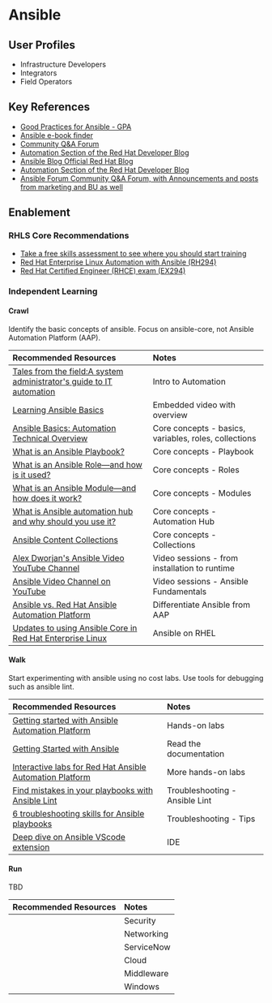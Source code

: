 # Ansible

## User Profiles

* Infrastructure Developers
* Integrators
* Field Operators

## Key References

* [Good Practices for Ansible - GPA](https://redhat-cop.github.io/automation-good-practices/)
* [Ansible e-book finder](https://ansible.github.io/slides/ebooks)
* [Community Q&A Forum](https://forum.ansible.com/)
* [Automation Section of the Red Hat Developer Blog](https://developers.redhat.com/topics/automation)
* [Ansible Blog Official Red Hat Blog](https://www.redhat.com/en/blog/channel/red-hat-ansible-automation)
* [Automation Section of the Red Hat Developer Blog](https://developers.redhat.com/topics/automation)
* [Ansible Forum Community Q&A Forum, with Announcements and posts from marketing and BU as well](https://forum.ansible.com/)

## Enablement

### RHLS Core Recommendations

* [Take a free skills assessment to see where you should start training](https://skills.ole.redhat.com/en)
* [Red Hat Enterprise Linux Automation with Ansible (RH294)](https://www.redhat.com/en/services/training/rh294-red-hat-linux-automation-with-ansible) 
* [Red Hat Certified Engineer (RHCE) exam (EX294)](https://www.redhat.com/en/services/training/ex294-red-hat-certified-engineer-rhce-exam-red-hat-enterprise-linux-9) 

### Independent Learning

#### Crawl

Identify the basic concepts of ansible.   Focus on ansible-core, not Ansible Automation Platform (AAP).

| Recommended Resources | Notes |
| :-------------------- | :---- |
| [Tales from the field:A system administrator's guide to IT automation](https://www.redhat.com/rhdc/managed-files/co-system-administrators-guide-to-IT-automation-ebook-1933814OM-202503-en.pdf)  | Intro to Automation |
| [Learning Ansible Basics](https://www.redhat.com/en/topics/automation/learning-ansible-tutorial) | Embedded video with overview |
| [Ansible Basics: Automation Technical Overview](https://www.redhat.com/en/services/training/do007-ansible-essentials-simplicity-automation-technical-overview) | Core concepts - basics, variables, roles, collections   |
| [What is an Ansible Playbook?](https://www.redhat.com/en/topics/automation/what-is-an-ansible-playbook) | Core concepts - Playbook |
| [What is an Ansible Role—and how is it used?](https://www.redhat.com/en/topics/automation/what-is-an-ansible-role)  | Core concepts - Roles |
| [What is an Ansible Module—and how does it work?](https://www.redhat.com/en/topics/automation/what-is-an-ansible-module#creating-and-sharing-ansible-modules)  | Core concepts - Modules |
| [What is Ansible automation hub and why should you use it?](https://www.redhat.com/en/blog/what-ansible-automation-hub-and-why-should-you-use-it)  | Core concepts - Automation Hub |
| [Ansible Content Collections](https://www.redhat.com/en/technologies/management/ansible/content-collections)  | Core concepts - Collections  |
| [Alex Dworjan's Ansible Video YouTube Channel](https://www.youtube.com/watch?v=goclfp6a2IQ&list=PL2_OBreMn7FqZkvMYt6ATmgC0KAGGJNAN)  | Video sessions - from installation to runtime |
| [Ansible Video Channel on YouTube](https://www.youtube.com/playlist?list=PLdu06OJoEf2ZWrbPxrQwktHsN1wYzYtHx) | Video sessions - Ansible Fundamentals |
| [Ansible vs. Red Hat Ansible Automation Platform](https://www.redhat.com/en/technologies/management/ansible/ansible-vs-red-hat-ansible-automation-platform) | Differentiate Ansible from AAP |
| [Updates to using Ansible Core in Red Hat Enterprise Linux](https://www.redhat.com/en/blog/updates-using-ansible-core-in-rhel#:~:text=RHEL%208.6%20%2F%209.0%20(May%202022,2023)%20included%20Ansible%20Core%202.14) | Ansible on RHEL |

#### Walk

Start experimenting with ansible using no cost labs.  Use tools for debugging such as ansible lint.

| Recommended Resources | Notes |
| :-------------------- | :---- |
| [Getting started with Ansible Automation Platform](https://developers.redhat.com/products/ansible/getting-started#imnewtoansible) | Hands-on labs |
| [Getting Started with Ansible](https://docs.ansible.com/ansible/latest/getting_started/index.html)  | Read the documentation |
| [Interactive labs for Red Hat Ansible Automation Platform](https://www.redhat.com/en/interactive-labs/ansible) | More hands-on labs |
| [Find mistakes in your playbooks with Ansible Lint](https://www.redhat.com/en/blog/ansible-lint)  | Troubleshooting - Ansible Lint |
| [6 troubleshooting skills for Ansible playbooks](https://www.redhat.com/en/blog/troubleshoot-ansible-playbooks)  | Troubleshooting - Tips |
| [Deep dive on Ansible VScode extension](https://www.ansible.com/blog/deep-dive-on-ansible-vscode-extension) | IDE |

#### Run

TBD

| Recommended Resources | Notes |
| :-------------------- | :---- |
| | Security |
| | Networking |
| | ServiceNow |
| | Cloud |
| | Middleware |
| | Windows |
